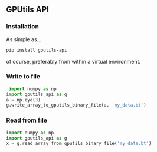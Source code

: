 ## GPUtils API

### Installation

As simple as...
```bash
pip install gputils-api
```
of course, preferably from within a virtual environment.

### Write to file

```python
 import numpy as np
import gputils_api as g
a = np.eye(3)
g.write_array_to_gputils_binary_file(a, 'my_data.bt')
```

### Read from file

```python
import numpy as np
import gputils_api as g
x = g.read_array_from_gputils_binary_file('my_data.bt')
```


